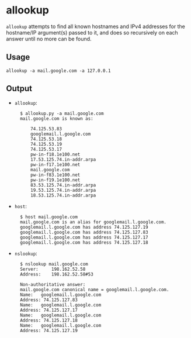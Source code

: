 # allookup 

`allookup` attempts to find all known hostnames and IPv4 addresses for the hostname/IP argument(s) passed to it, and does so recursively on each answer until no more can be found.

## Usage

	allookup -a mail.google.com -a 127.0.0.1

## Output

* `allookup`:

		$ allookup.py -a mail.google.com
		mail.google.com is known as:

            74.125.53.83
            googlemail.l.google.com
            74.125.53.18
            74.125.53.19
            74.125.53.17
            pw-in-f18.1e100.net
            17.53.125.74.in-addr.arpa
            pw-in-f17.1e100.net
            mail.google.com
            pw-in-f83.1e100.net
            pw-in-f19.1e100.net
            83.53.125.74.in-addr.arpa
            19.53.125.74.in-addr.arpa
            18.53.125.74.in-addr.arpa
* `host`:

		$ host mail.google.com
		mail.google.com is an alias for googlemail.l.google.com.
		googlemail.l.google.com has address 74.125.127.19
		googlemail.l.google.com has address 74.125.127.83
		googlemail.l.google.com has address 74.125.127.17
		googlemail.l.google.com has address 74.125.127.18

* `nslookup`:

		$ nslookup mail.google.com
		Server:		198.162.52.58
		Address:	198.162.52.58#53
		
		Non-authoritative answer:
		mail.google.com	canonical name = googlemail.l.google.com.
		Name:	googlemail.l.google.com
		Address: 74.125.127.83
		Name:	googlemail.l.google.com
		Address: 74.125.127.17
		Name:	googlemail.l.google.com
		Address: 74.125.127.18
		Name:	googlemail.l.google.com
		Address: 74.125.127.19
